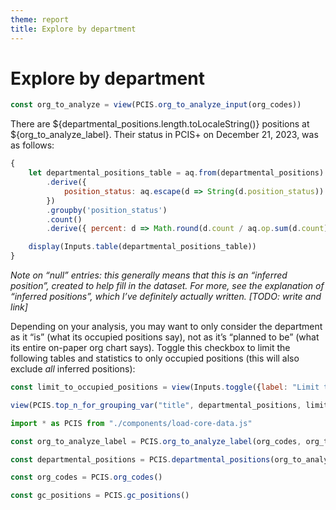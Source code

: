 ```yaml
---
theme: report
title: Explore by department
---
```



# Explore by department


```js
const org_to_analyze = view(PCIS.org_to_analyze_input(org_codes))
```

There are ${departmental_positions.length.toLocaleString()} positions at ${org_to_analyze_label}. Their status in PCIS+ on December 21, 2023, was as follows:

```js
{
	let departmental_positions_table = aq.from(departmental_positions)
		.derive({
			position_status: aq.escape(d => String(d.position_status)) // to convert "null" values to a string
		})
		.groupby('position_status')
		.count()
		.derive({ percent: d => Math.round(d.count / aq.op.sum(d.count) * 1000) / 10 })

	display(Inputs.table(departmental_positions_table))
}
```

_Note on “null” entries: this generally means that this is an “inferred position”, created to help fill in the dataset. For more, see the explanation of “inferred positions”, which I’ve definitely actually written. [TODO: write and link]_

Depending on your analysis, you may want to only consider the department as it “is” (what its occupied positions say), not as it’s “planned to be” (what its entire on-paper org chart says). Toggle this checkbox to limit the following tables and statistics to only occupied positions (this will also exclude _all_ inferred positions):

```js
const limit_to_occupied_positions = view(Inputs.toggle({label: "Limit tables and statistics to occupied positions", value: false}))
```

```js
view(PCIS.top_n_for_grouping_var("title", departmental_positions, limit_to_occupied_positions, 10))
```







```js
import * as PCIS from "./components/load-core-data.js"
```

```js
const org_to_analyze_label = PCIS.org_to_analyze_label(org_codes, org_to_analyze)
```

```js
const departmental_positions = PCIS.departmental_positions(org_to_analyze)
```

```js
const org_codes = PCIS.org_codes()
```

```js
const gc_positions = PCIS.gc_positions()
```
